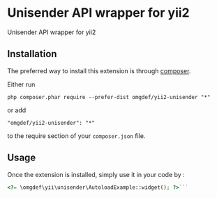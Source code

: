 Unisender API wrapper for yii2
==============================
Unisender API wrapper for yii2

Installation
------------

The preferred way to install this extension is through [composer](http://getcomposer.org/download/).

Either run

```
php composer.phar require --prefer-dist omgdef/yii2-unisender "*"
```

or add

```
"omgdef/yii2-unisender": "*"
```

to the require section of your `composer.json` file.


Usage
-----

Once the extension is installed, simply use it in your code by  :

```php
<?= \omgdef\yii\unisender\AutoloadExample::widget(); ?>```